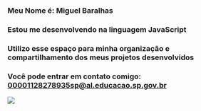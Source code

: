 ### Meu Nome é: **Miguel Baralhas**

### Estou me desenvolvendo na linguagem JavaScript

### Utilizo esse espaço para minha organização e compartilhamento dos meus projetos desenvolvidos

### Você pode entrar em contato comigo: 00001128278935sp@al.educacao.sp.gov.br

![](https%3A%2F%2Fpt.wikipedia.org%2Fwiki%2FRepresenta%25C3%25A7%25C3%25A3o_de_Jesus_na_arte&psig=AOvVaw2_QbAMC8lszexophyoc8iq&ust=1722337451995000&source=images&cd=vfe&opi=89978449&ved=0CA8QjRxqFwoTCNih6JWNzIcDFQAAAAAdAAAAABAe)
